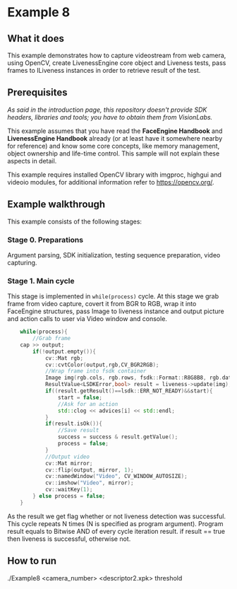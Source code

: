 # Example 8
## What it does
This example demonstrates how to capture videostream from web camera, using OpenCV, create LivenessEngine core object and Liveness tests, pass frames to ILiveness instances in order to retrieve result of the test.

## Prerequisites
*As said in the introduction page, this repository doesn't provide SDK headers, libraries
and tools; you have to obtain them from VisionLabs.*

This example assumes that you have read the **FaceEngine Handbook** and **LivenessEngine Handbook** already
(or at least have it somewhere nearby for reference) and know some core concepts,
like memory management, object ownership and life-time control. This sample will not explain
these aspects in detail.

This example requires installed OpenCV library with imgproc, highgui and videoio modules, for additional information refer to https://opencv.org/.

## Example walkthrough
This example consists of the following stages:

### Stage 0. Preparations
Argument parsing, SDK initialization, testing sequence preparation, video capturing.

### Stage 1. Main cycle
This stage is implemented in ```while(process)``` cycle.
At this stage we grab frame from video capture, covert it from BGR to RGB, wrap it into FaceEngine structures,
pass Image to liveness instance and output picture and action calls to user via Video window and console.
```C++
    while(process){
        //Grab frame
	cap >> output;
        if(!output.empty()){
            cv::Mat rgb;
            cv::cvtColor(output,rgb,CV_BGR2RGB);
            //Wrap frame into fsdk container
            Image img(rgb.cols, rgb.rows, fsdk::Format::R8G8B8, rgb.data);
            ResultValue<LSDKError,bool> result = liveness->update(img);
            if((result.getResult()==lsdk::ERR_NOT_READY)&&start){
                start = false;
                //Ask for an action
                std::clog << advices[i] << std::endl;
            }
            if(result.isOk()){
                //Save result
                success = success & result.getValue();
                process = false;
            }
            //Output video
            cv::Mat mirror;
            cv::flip(output, mirror, 1);
            cv::namedWindow("Video", CV_WINDOW_AUTOSIZE);
            cv::imshow("Video", mirror);
            cv::waitKey(1);
        } else process = false;
    }
```
As the result we get flag whether or not liveness detection was successful.
This cycle repeats N times (N is specified as program argument).
Program result equals to Bitwise AND of every cycle iteration result.
if result == true then liveness is successful, otherwise not.

## How to run
./Example8 <camera_number> <descriptor2.xpk> threshold

